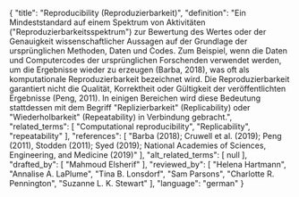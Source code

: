 {
    "title": "Reproducibility (Reproduzierbarkeit)",
    "definition": "Ein Mindeststandard auf einem Spektrum von Aktivitäten (\"Reproduzierbarkeitsspektrum\") zur Bewertung des Wertes oder der Genauigkeit wissenschaftlicher Aussagen auf der Grundlage der ursprünglichen Methoden, Daten und Codes. Zum Beispiel, wenn die Daten und Computercodes der ursprünglichen Forschenden verwendet werden, um die Ergebnisse wieder zu erzeugen (Barba, 2018), was oft als komputationale Reproduzierbarkeit bezeichnet wird. Die Reproduzierbarkeit garantiert nicht die Qualität, Korrektheit oder Gültigkeit der veröffentlichten Ergebnisse (Peng, 2011). In einigen Bereichen wird diese Bedeutung stattdessen mit dem Begriff \"Replizierbarkeit\" (Replicability) oder \"Wiederholbarkeit\" (Repeatability) in Verbindung gebracht.",
    "related_terms": [
        "Computational reproducibility",
        "Replicability",
        "repeatability"
    ],
    "references": [
        "Barba (2018); Cruwell et al. (2019); Peng (2011), Stodden (2011); Syed (2019); National Academies of Sciences, Engineering, and Medicine (2019)"
    ],
    "alt_related_terms": [
        null
    ],
    "drafted_by": [
        "Mahmoud Elsherif"
    ],
    "reviewed_by": [
        "Helena Hartmann",
        "Annalise A. LaPlume",
        "Tina B. Lonsdorf",
        "Sam Parsons",
        "Charlotte R. Pennington",
        "Suzanne L. K. Stewart"
    ],
    "language": "german"
}